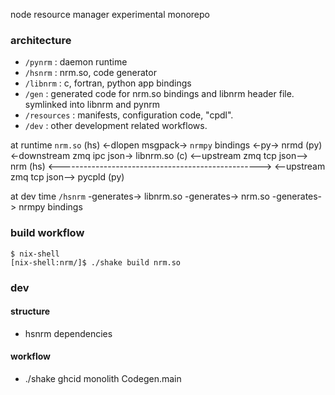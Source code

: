 node resource manager experimental monorepo

### architecture

- `/pynrm` : daemon runtime
- `/hsnrm` : nrm.so, code generator
- `/libnrm` : c, fortran, python app bindings
- `/gen` : generated code for nrm.so bindings and libnrm header file. symlinked into libnrm and pynrm
- `/resources` : manifests, configuration code, "cpdl".
- `/dev` : other development related workflows.

at runtime
`nrm.so` (hs) <-dlopen msgpack-> `nrmpy` bindings <-py-> nrmd (py) <-downstream zmq ipc json-> libnrm.so (c)
                                                                   <--upstream zmq tcp json--> nrm (hs)
              <--------------------------------------------------> <--upstream zmq tcp json--> pycpld (py)

at dev time
`/hsnrm` -generates-> libnrm.so
         -generates-> nrm.so
         -generates-> nrmpy bindings


### build workflow

```
$ nix-shell
[nix-shell:nrm/]$ ./shake build nrm.so
```

### dev

#### structure
- hsnrm dependencies

#### workflow
- ./shake ghcid monolith Codegen.main
